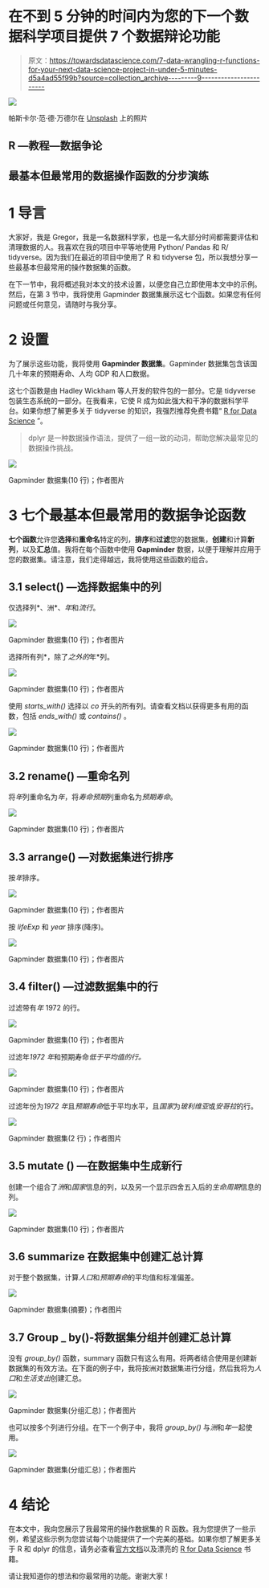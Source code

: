 # 在不到 5 分钟的时间内为您的下一个数据科学项目提供 7 个数据辩论功能

> 原文：<https://towardsdatascience.com/7-data-wrangling-r-functions-for-your-next-data-science-project-in-under-5-minutes-d5a4ad55f99b?source=collection_archive---------9----------------------->

![](img/93e8355fdac3cc3addc2e6293698bcd3.png)

帕斯卡尔·范·德·万德尔在 [Unsplash](https://unsplash.com/collections/95135508/medium/af07ddeda5faed6872d60437a48d9819?utm_source=unsplash&utm_medium=referral&utm_content=creditCopyText) 上的照片

## R —教程—数据争论

## 最基本但最常用的数据操作函数的分步演练

# 1 导言

大家好，我是 Gregor，我是一名数据科学家，也是一名大部分时间都需要评估和清理数据的人。我喜欢在我的项目中平等地使用 Python/ Pandas 和 R/ tidyverse。因为我们在最近的项目中使用了 R 和 tidyverse 包，所以我想分享一些最基本但最常用的操作数据集的函数。

在下一节中，我将概述我对本文的技术设置，以便您自己立即使用本文中的示例。然后，在第 3 节中，我将使用 Gapminder 数据集展示这七个函数。如果您有任何问题或任何意见，请随时与我分享。

# 2 设置

为了展示这些功能，我将使用 **Gapminder 数据集**。Gapminder 数据集包含该国几十年来的预期寿命、人均 GDP 和人口数据。

这七个函数是由 Hadley Wickham 等人开发的软件包的一部分。它是 tidyverse 包装生态系统的一部分。在我看来，它使 R 成为如此强大和干净的数据科学平台。如果你想了解更多关于 tidyverse 的知识，我强烈推荐免费书籍“ [R for Data Science](https://r4ds.had.co.nz/) ”。

> dplyr 是一种数据操作语法，提供了一组一致的动词，帮助您解决最常见的数据操作挑战。

![](img/6ff0e6f3e3872637c1fe5ce083217e03.png)

Gapminder 数据集(10 行)；作者图片

# 3 七个最基本但最常用的数据争论函数

**七个函数**允许您**选择**和**重命名**特定的列，**排序**和**过滤**您的数据集，**创建**和计算**新列**，以及**汇总**值。我将在每个函数中使用 **Gapminder** 数据，以便于理解并应用于您的数据集。请注意，我们走得越远，我将使用这些函数的组合。

## 3.1 select() —选择数据集中的列

仅选择列*、洲*、*年*和*流行*。

![](img/e256e45664b676ea666a3f6e9ff97063.png)

Gapminder 数据集(10 行)；作者图片

选择所有列*，除了*之外的*年*列。

![](img/c2b5712e2289c78928918be3eaaace15.png)

Gapminder 数据集(10 行)；作者图片

使用 *starts_with()* 选择以 *co* 开头的所有列。请查看文档以获得更多有用的函数，包括 *ends_with()* 或 *contains()* 。

![](img/ef8634781f6e2c7a8f9c19c8f770982d.png)

Gapminder 数据集(10 行)；作者图片

## 3.2 rename() —重命名列

将*年*列重命名为*年*，将*寿命预期*列重命名为*预期寿命*。

![](img/87b65a4729879169716ad38c67deca95.png)

Gapminder 数据集(10 行)；作者图片

## 3.3 arrange() —对数据集进行排序

按*年*排序。

![](img/b2463a8bc4dc63b0bd03c885f3b46a94.png)

Gapminder 数据集(10 行)；作者图片

按 *lifeExp* 和 *year* 排序(降序)。

![](img/14d1727dca76e448d2d7250aee11a32e.png)

Gapminder 数据集(10 行)；作者图片

## 3.4 filter() —过滤数据集中的行

过滤带有*年* 1972 的行。

![](img/22bed4ef37bb371ba1e4e20ea52898dd.png)

Gapminder 数据集(10 行)；作者图片

过滤年*1972 年*和预期寿命*低于平均值的行。*

![](img/d838501d6e5937515cb5a1965de47d14.png)

Gapminder 数据集(10 行)；作者图片

过滤年份为*1972 年*且*预期寿命*低于平均水平，且*国家*为*玻利维亚*或*安哥拉*的行。

![](img/a2850a26a02c67a9d8445abef536b6f8.png)

Gapminder 数据集(2 行)；作者图片

## 3.5 mutate () —在数据集中生成新行

创建一个组合了*洲*和*国家*信息的列，以及另一个显示四舍五入后的*生命周期*信息的列。

![](img/6f780a62859c4359d9c5e1ed6ade461c.png)

Gapminder 数据集(10 行)；作者图片

## 3.6 summarize 在数据集中创建汇总计算

对于整个数据集，计算*人口*和*预期寿命*的平均值和标准偏差。

![](img/27af240a2bee586375ad54f79a52fccf.png)

Gapminder 数据集(摘要)；作者图片

## 3.7 Group _ by()-将数据集分组并创建汇总计算

没有 *group_by()* 函数，summary 函数只有这么有用。将两者结合使用是创建新数据集的有效方法。在下面的例子中，我将按洲对数据集进行分组，然后我将为*人口*和*生活支出*创建汇总。

![](img/9cd77a2195cdb6bb997c11d5806ed2a3.png)

Gapminder 数据集(分组汇总)；作者图片

也可以按多个列进行分组。在下一个例子中，我将 *group_by()* 与*洲*和*年*一起使用。

![](img/40db976ebf704a4eca752a502636d79a.png)

Gapminder 数据集(分组汇总)；作者图片

# 4 结论

在本文中，我向您展示了我最常用的操作数据集的 R 函数。我为您提供了一些示例，希望这些示例为您尝试每个功能提供了一个完美的基础。如果你想了解更多关于 R 和 dplyr 的信息，请务必查看[官方文档](https://dplyr.tidyverse.org/index.html)以及漂亮的 [R for Data Science](https://r4ds.had.co.nz) 书籍。

请让我知道你的想法和你最常用的功能。谢谢大家！